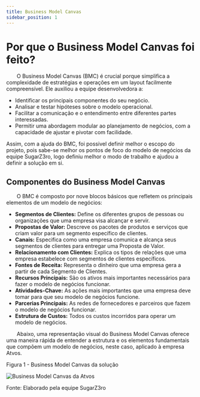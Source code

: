 ```yaml
---
title: Business Model Canvas
sidebar_position: 1
---
```


# Por que o Business Model Canvas foi feito?

&emsp;&emsp;O Business Model Canvas (BMC) é crucial porque simplifica a complexidade de estratégias e operações em um layout facilmente compreensível. Ele auxiliou a equipe desenvolvedora a:

- Identificar os principais componentes do seu negócio.
- Analisar e testar hipóteses sobre o modelo operacional.
- Facilitar a comunicação e o entendimento entre diferentes partes interessadas.
- Permitir uma abordagem modular ao planejamento de negócios, com a capacidade de ajustar e pivotar com facilidade.

Assim, com a ajuda do BMC, foi possivel definir melhor o escopo do projeto, pois sabe-se melhor os pontos de foco do modelo de negócios da equipe SugarZ3ro, logo definiu melhor o modo de trabalho e ajudou a definir a solução em si. 

## Componentes do Business Model Canvas

&emsp;&emsp;O BMC é composto por nove blocos básicos que refletem os principais elementos de um modelo de negócios:

- **Segmentos de Clientes:** Define os diferentes grupos de pessoas ou organizações que uma empresa visa alcançar e servir.
- **Propostas de Valor:** Descreve os pacotes de produtos e serviços que criam valor para um segmento específico de clientes.
- **Canais:** Especifica como uma empresa comunica e alcança seus segmentos de clientes para entregar uma Proposta de Valor.
- **Relacionamento com Clientes:** Explica os tipos de relações que uma empresa estabelece com segmentos de clientes específicos.
- **Fontes de Receita:** Representa o dinheiro que uma empresa gera a partir de cada Segmento de Clientes.
- **Recursos Principais:** São os ativos mais importantes necessários para fazer o modelo de negócios funcionar.
- **Atividades-Chave:** As ações mais importantes que uma empresa deve tomar para que seu modelo de negócios funcione.
- **Parcerias Principais:** As redes de fornecedores e parceiros que fazem o modelo de negócios funcionar.
- **Estrutura de Custos:** Todos os custos incorridos para operar um modelo de negócios.

&emsp;&emsp;Abaixo, uma representação visual do Business Model Canvas oferece uma maneira rápida de entender a estrutura e os elementos fundamentais que compõem um modelo de negócios, neste caso, aplicado à empresa Atvos.

<p style={{textAlign: 'center'}}>Figura 1 - Business Model Canvas da solução</p>

![Business Model Canvas da Atvos](/img/sprint-1/Business_Model_Canvas.jpg)

<p style={{textAlign: 'center'}}>Fonte: Elaborado pela equipe SugarZ3ro</p>
